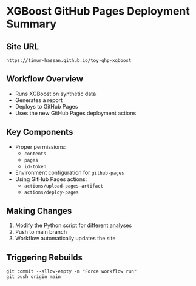 # XGBoost GitHub Pages Deployment Summary

## Site URL
`https://timur-hassan.github.io/toy-ghp-xgboost`

## Workflow Overview
- Runs XGBoost on synthetic data
- Generates a report
- Deploys to GitHub Pages
- Uses the new GitHub Pages deployment actions

## Key Components
- Proper permissions:
  - `contents`
  - `pages`
  - `id-token`
- Environment configuration for `github-pages`
- Using GitHub Pages actions:
  - `actions/upload-pages-artifact`
  - `actions/deploy-pages`

## Making Changes
1. Modify the Python script for different analyses
2. Push to main branch
3. Workflow automatically updates the site

## Triggering Rebuilds
```
git commit --allow-empty -m "Force workflow run"
git push origin main
```
